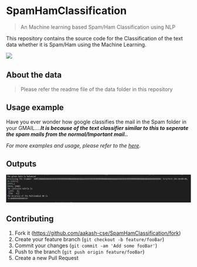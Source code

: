 # SpamHamClassification
> An Machine learning based Spam/Ham Classification using NLP

This repository contains the source code for the Classification of the text data whether it is Spam/Ham using the Machine Learning.

![](header.png)

<!--
## Installation

OS X & Linux:

```sh
npm install my-crazy-module --save
```

Windows:

```sh
edit autoexec.bat
```
-->
## About the data
> Please refer the readme file of the data folder in this repository

## Usage example

Have you ever wonder how google classifies the mail in the Spam folder in your GMAIL....**_It is because of the text classifier similar to this to seperate the spam mails from the normal/Important mail.._**

_For more examples and usage, please refer to the [here][link]._

## Outputs
<img src="https://github.com/aakash-cse/SpamHamClassification/blob/main/Images/output.PNG">

<!--
## Development setup

Describe how to install all development dependencies and how to run an automated test-suite of some kind. Potentially do this for multiple platforms.

```sh
make install
npm test
```

## Release History

* 0.2.1
    * CHANGE: Update docs (module code remains unchanged)
* 0.2.0
    * CHANGE: Remove `setDefaultXYZ()`
    * ADD: Add `init()`
* 0.1.1
    * FIX: Crash when calling `baz()` (Thanks @GenerousContributorName!)
* 0.1.0
    * The first proper release
    * CHANGE: Rename `foo()` to `bar()`
* 0.0.1
    * Work in progress
-->

## Contributing

1. Fork it (<https://github.com/aakash-cse/SpamHamClassification/fork>)
2. Create your feature branch (`git checkout -b feature/fooBar`)
3. Commit your changes (`git commit -am 'Add some fooBar'`)
4. Push to the branch (`git push origin feature/fooBar`)
5. Create a new Pull Request

<!-- Markdown link & img dfn's -->
[link]: https://clean.email/gmail-spam-filter
